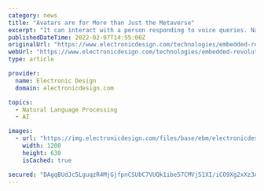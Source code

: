 ```yaml
---
category: news
title: "Avatars are for More than Just the Metaverse"
excerpt: "It can interact with a person responding to voice queries. Natural language processing (NLP) leverages a rule-based, symbolic logic system, allowing the system to respond. The graphical avatars ..."
publishedDateTime: 2022-02-07T14:55:00Z
originalUrl: "https://www.electronicdesign.com/technologies/embedded-revolution/video/21215638/electronic-design-avatars-are-for-more-than-just-the-metaverse"
webUrl: "https://www.electronicdesign.com/technologies/embedded-revolution/video/21215638/electronic-design-avatars-are-for-more-than-just-the-metaverse"
type: article

provider:
  name: Electronic Design
  domain: electronicdesign.com

topics:
  - Natural Language Processing
  - AI

images:
  - url: "https://img.electronicdesign.com/files/base/ebm/electronicdesign/image/2022/02/promo.61f96ee94b79d.png?auto=format&fit=fill&fill=blur&w=1200&h=630"
    width: 1200
    height: 630
    isCached: true

secured: "DAgqBUdJc5LguqzR4MjGjfpnCSUbC7VUQk1ibe57CMVj51XI/iCO9Xg2xXz3AquAffrQFxIFi8oc7+CrnkMUeRnJAfIy0xSj7yhKQJW5x1Hj/bSKy/Hyxpc0kR5Ffmdh9g4U8IF/yYkhwH2wk7RW6ZnxZKDc2skDzRxaeo7Xl4DuzJquH7E412yh0i5yvUVauZ0DNKuHdw4yDquAkz/an+ffGq5af0IF6zsUCWgCVT9TVDWsMvnbul+ui8jLMtQtbWmf2SqVV1C/zEAm4aVaAcuhLWUDLgqhlqec6J652wHorv00KjaYwSejZfFlanLkx9IhWsad1gKTbkxz7GldVKFnibcmsDRwJMgGSAyMFc8=;21+ijdXIzVPha3X4F8b69w=="
---
```


